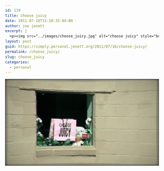 ```yaml
---
id: 119
title: choose juicy
date: 2011-07-16T15:18:33-04:00
author: joe jenett
excerpt: |
  <p><img src="../images/choose_juicy.jpg" alt="choose juicy" style="border:none;" /></p>
layout: post
guid: https://simply.personal.jenett.org/2011/07/16/choose-juicy/
permalink: /choose_juicy/
slug: choose_juicy
categories:
  - personal
---
```

<img src="../images/choose_juicy.jpg" alt="choose juicy" style="border:none;" />